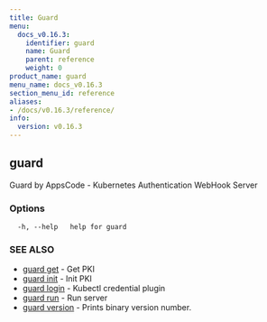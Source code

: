 ```yaml
---
title: Guard
menu:
  docs_v0.16.3:
    identifier: guard
    name: Guard
    parent: reference
    weight: 0
product_name: guard
menu_name: docs_v0.16.3
section_menu_id: reference
aliases:
- /docs/v0.16.3/reference/
info:
  version: v0.16.3
---
```


## guard

Guard by AppsCode - Kubernetes Authentication WebHook Server

### Options

```
  -h, --help   help for guard
```

### SEE ALSO

* [guard get](/docs/v0.16.3/reference/guard_get)	 - Get PKI
* [guard init](/docs/v0.16.3/reference/guard_init)	 - Init PKI
* [guard login](/docs/v0.16.3/reference/guard_login)	 - Kubectl credential plugin
* [guard run](/docs/v0.16.3/reference/guard_run)	 - Run server
* [guard version](/docs/v0.16.3/reference/guard_version)	 - Prints binary version number.

